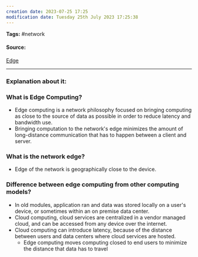 ```yaml
---
creation date: 2023-07-25 17:25
modification date: Tuesday 25th July 2023 17:25:38
---
```


**Tags:** #network 

#### Source:
[Edge](https://www.cloudflare.com/learning/cdn/what-is-a-cdn/)

--------------------------------------

### Explanation about it:

### What is Edge Computing?

* Edge computing is a network philosophy focused on bringing computing as close to the source of data as possible in order to reduce latency and bandwidth use.
* Bringing computation to the network's edge minimizes the amount of long-distance communication that has to happen between a client and server.

### What is the network edge?

* Edge of the network is geographically close to the device.


### Difference between edge computing from other computing models?

* In old modules, application ran and data was stored locally on a user's device, or sometimes within an on premise data center.
* Cloud computing, cloud services are centralized in a vendor managed cloud, and can be accessed from any device over the internet.
* Cloud computing can introduce latency, because of the distance between users and data centers where cloud services are hosted.
	* Edge computing moves computing closed to end users to minimize the distance that data has to travel